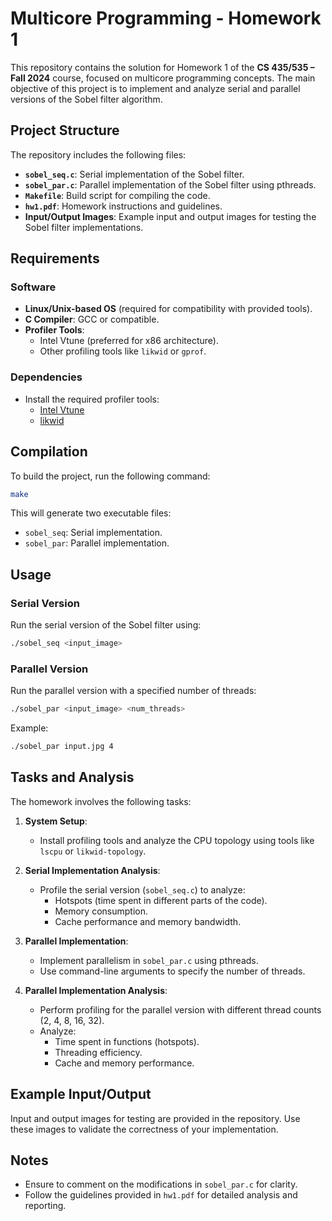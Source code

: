 # Multicore Programming - Homework 1

This repository contains the solution for Homework 1 of the **CS 435/535 – Fall 2024** course, focused on multicore programming concepts. The main objective of this project is to implement and analyze serial and parallel versions of the Sobel filter algorithm.

## Project Structure

The repository includes the following files:

- **`sobel_seq.c`**: Serial implementation of the Sobel filter.
- **`sobel_par.c`**: Parallel implementation of the Sobel filter using pthreads.
- **`Makefile`**: Build script for compiling the code.
- **`hw1.pdf`**: Homework instructions and guidelines.
- **Input/Output Images**: Example input and output images for testing the Sobel filter implementations.

## Requirements

### Software
- **Linux/Unix-based OS** (required for compatibility with provided tools).
- **C Compiler**: GCC or compatible.
- **Profiler Tools**:
  - Intel Vtune (preferred for x86 architecture).
  - Other profiling tools like `likwid` or `gprof`.

### Dependencies
- Install the required profiler tools:
  - [Intel Vtune](https://www.intel.com/content/www/us/en/docs/vtune-profiler/get-started-guide/2024-2/linux-os.html)
  - [likwid](https://github.com/RRZE-HPC/likwid)

## Compilation

To build the project, run the following command:

```bash
make
```

This will generate two executable files:
- `sobel_seq`: Serial implementation.
- `sobel_par`: Parallel implementation.

## Usage

### Serial Version
Run the serial version of the Sobel filter using:

```bash
./sobel_seq <input_image>
```

### Parallel Version
Run the parallel version with a specified number of threads:

```bash
./sobel_par <input_image> <num_threads>
```

Example:
```bash
./sobel_par input.jpg 4
```

## Tasks and Analysis

The homework involves the following tasks:

1. **System Setup**:
   - Install profiling tools and analyze the CPU topology using tools like `lscpu` or `likwid-topology`.

2. **Serial Implementation Analysis**:
   - Profile the serial version (`sobel_seq.c`) to analyze:
     - Hotspots (time spent in different parts of the code).
     - Memory consumption.
     - Cache performance and memory bandwidth.

3. **Parallel Implementation**:
   - Implement parallelism in `sobel_par.c` using pthreads.
   - Use command-line arguments to specify the number of threads.

4. **Parallel Implementation Analysis**:
   - Perform profiling for the parallel version with different thread counts (2, 4, 8, 16, 32).
   - Analyze:
     - Time spent in functions (hotspots).
     - Threading efficiency.
     - Cache and memory performance.

## Example Input/Output

Input and output images for testing are provided in the repository. Use these images to validate the correctness of your implementation.

## Notes

- Ensure to comment on the modifications in `sobel_par.c` for clarity.
- Follow the guidelines provided in `hw1.pdf` for detailed analysis and reporting.
